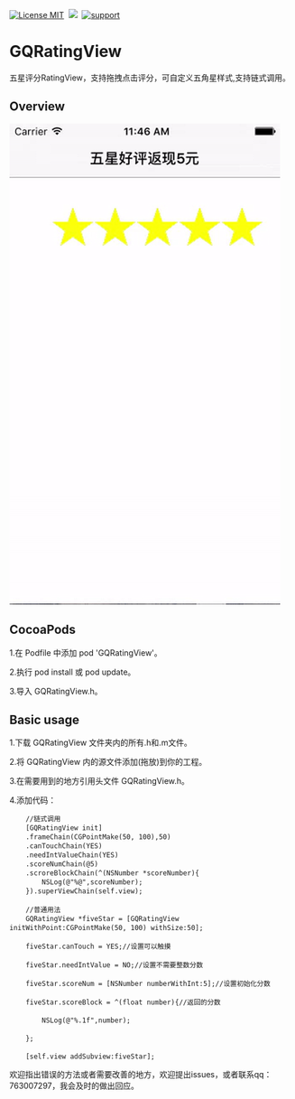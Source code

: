  [![License MIT](https://img.shields.io/badge/license-MIT-green.svg?style=flat)](https://raw.githubusercontent.com/angelcs1990/GQGesVCTransition/master/LICENSE)&nbsp;
[![](https://img.shields.io/badge/platform-iOS-brightgreen.svg)](http://cocoapods.org/?q=GQGesVCTransition)&nbsp;
[![support](https://img.shields.io/badge/support-iOS6.0%2B-blue.svg)](https://www.apple.com/nl/ios/)&nbsp;

# GQRatingView
五星评分RatingView，支持拖拽点击评分，可自定义五角星样式,支持链式调用。

## Overview

![Demo Overview](https://github.com/g763007297/GQRatingView/blob/master/ScreenShot/demo.gif)

## CocoaPods

1.在 Podfile 中添加 pod 'GQRatingView'。

2.执行 pod install 或 pod update。

3.导入 GQRatingView.h。

## Basic usage

1.下载 GQRatingView 文件夹内的所有.h和.m文件。

2.将 GQRatingView 内的源文件添加(拖放)到你的工程。

3.在需要用到的地方引用头文件 GQRatingView.h。

4.添加代码：

``` objc
    //链式调用
    [GQRatingView init]
    .frameChain(CGPointMake(50, 100),50)
    .canTouchChain(YES)
    .needIntValueChain(YES)
    .scoreNumChain(@5)
    .scroreBlockChain(^(NSNumber *scoreNumber){
        NSLog(@"%@",scoreNumber);
    }).superViewChain(self.view);

    //普通用法
    GQRatingView *fiveStar = [GQRatingView initWithPoint:CGPointMake(50, 100) withSize:50];
    
    fiveStar.canTouch = YES;//设置可以触摸
    
    fiveStar.needIntValue = NO;//设置不需要整数分数
    
    fiveStar.scoreNum = [NSNumber numberWithInt:5];//设置初始化分数
    
    fiveStar.scoreBlock = ^(float number){//返回的分数
        
        NSLog(@"%.1f",number);
        
    };
    
    [self.view addSubview:fiveStar];
```

欢迎指出错误的方法或者需要改善的地方，欢迎提出issues，或者联系qq：763007297，我会及时的做出回应。
